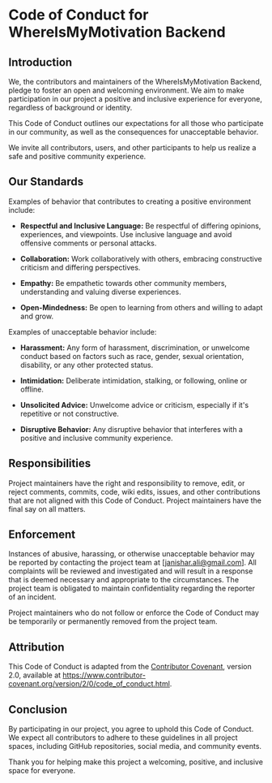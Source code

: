 # Code of Conduct for WhereIsMyMotivation Backend

## Introduction

We, the contributors and maintainers of the WhereIsMyMotivation Backend, pledge to foster an open and welcoming environment. We aim to make participation in our project a positive and inclusive experience for everyone, regardless of background or identity.

This Code of Conduct outlines our expectations for all those who participate in our community, as well as the consequences for unacceptable behavior.

We invite all contributors, users, and other participants to help us realize a safe and positive community experience.

## Our Standards

Examples of behavior that contributes to creating a positive environment include:

- **Respectful and Inclusive Language:** Be respectful of differing opinions, experiences, and viewpoints. Use inclusive language and avoid offensive comments or personal attacks.

- **Collaboration:** Work collaboratively with others, embracing constructive criticism and differing perspectives.

- **Empathy:** Be empathetic towards other community members, understanding and valuing diverse experiences.

- **Open-Mindedness:** Be open to learning from others and willing to adapt and grow.

Examples of unacceptable behavior include:

- **Harassment:** Any form of harassment, discrimination, or unwelcome conduct based on factors such as race, gender, sexual orientation, disability, or any other protected status.

- **Intimidation:** Deliberate intimidation, stalking, or following, online or offline.

- **Unsolicited Advice:** Unwelcome advice or criticism, especially if it's repetitive or not constructive.

- **Disruptive Behavior:** Any disruptive behavior that interferes with a positive and inclusive community experience.

## Responsibilities

Project maintainers have the right and responsibility to remove, edit, or reject comments, commits, code, wiki edits, issues, and other contributions that are not aligned with this Code of Conduct. Project maintainers have the final say on all matters.

## Enforcement

Instances of abusive, harassing, or otherwise unacceptable behavior may be reported by contacting the project team at [janishar.ali@gmail.com]. All complaints will be reviewed and investigated and will result in a response that is deemed necessary and appropriate to the circumstances. The project team is obligated to maintain confidentiality regarding the reporter of an incident.

Project maintainers who do not follow or enforce the Code of Conduct may be temporarily or permanently removed from the project team.

## Attribution

This Code of Conduct is adapted from the [Contributor Covenant](https://www.contributor-covenant.org), version 2.0, available at https://www.contributor-covenant.org/version/2/0/code_of_conduct.html.

## Conclusion

By participating in our project, you agree to uphold this Code of Conduct. We expect all contributors to adhere to these guidelines in all project spaces, including GitHub repositories, social media, and community events.

Thank you for helping make this project a welcoming, positive, and inclusive space for everyone.
